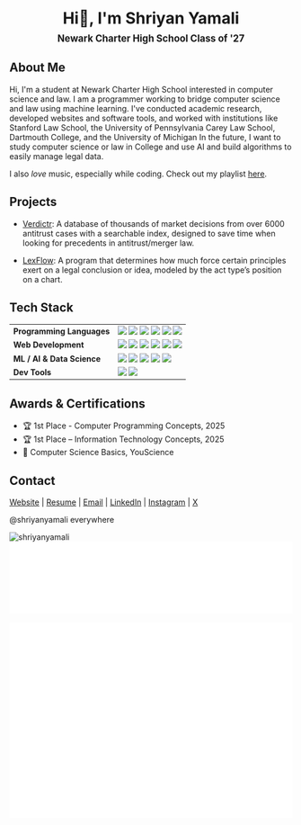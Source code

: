 <h1 align="center">Hi👋, I'm Shriyan Yamali</h1>

<p align="center" style="font-size: 1.2em; margin-top: -10px;">
  <strong>Newark Charter High School Class of '27</strong><br/>
</p>

## About Me

Hi, I'm a student at Newark Charter High School interested in computer science and law. I am a programmer working to bridge computer science and law using machine learning. I've conducted academic research, developed websites and software tools, and worked with institutions like Stanford Law School, the University of Pennsylvania Carey Law School, Dartmouth College, and the University of Michigan In the future, I want to study computer science or law in College and use AI and build algorithms to easily manage legal data.

I also *love* music, especially while coding. Check out my playlist [here](https://music.apple.com/us/playlist/shriyans-songs-pt-2/pl.u-JPAZbdmtL5lRpxZ).

## Projects

- [Verdictr](https://verdictr.shriyanyamali.tech/): A database of thousands of market decisions from over 6000 antitrust cases with a searchable index, designed to save time when looking for precedents in antitrust/merger law.

- [LexFlow](https://github.com/shriyanyamali/LexFlow): A program that determines how much force certain principles exert on a legal conclusion or idea, modeled by the act type’s position on a chart.

## Tech Stack

<table>
  <tr>
  <td><strong>Programming Languages</strong></td>
  <td>
    <img src="https://img.shields.io/badge/OCaml-%23347CAC.svg?style=flat-square&logo=ocaml&logoColor=white"/>
    <img src="https://img.shields.io/badge/Java-%23ED8B00.svg?style=flat-square&logo=openjdk&logoColor=white"/>
    <img src="https://img.shields.io/badge/Python-3670A0?style=flat-square&logo=python&logoColor=ffdd54"/>
    <img src="https://img.shields.io/badge/JavaScript-%23323330.svg?style=flat-square&logo=javascript&logoColor=%23F7DF1E"/>
    <img src="https://img.shields.io/badge/TypeScript-3178C6.svg?style=flat-square&logo=typescript&logoColor=white"/>
    <img src="https://img.shields.io/badge/LaTeX-%23008080.svg?style=flat-square&logo=latex&logoColor=white"/>
  </td>
</tr>

<tr>
  <td><strong>Web Development</strong></td>
  <td>
    <img src="https://img.shields.io/badge/React-%2320232a.svg?style=flat-square&logo=react&logoColor=%2361DAFB"/>
    <img src="https://img.shields.io/badge/Next.js-000000?style=flat-square&logo=next.js&logoColor=white"/>
    <img src="https://img.shields.io/badge/Tailwind%20CSS-38B2AC.svg?style=flat-square&logo=tailwind-css&logoColor=white"/>
    <img src="https://img.shields.io/badge/HTML5-E34F26?style=flat-square&logo=html5&logoColor=white"/>
    <img src="https://img.shields.io/badge/CSS3-%231572B6.svg?style=flat-square&logo=css3&logoColor=white"/>
    <img src="https://img.shields.io/badge/Google%20Gemini-4285F4.svg?style=flat-square&logo=google&logoColor=white"/>
  </td>
</tr>

<tr>
  <td><strong>ML / AI & Data Science</strong></td>
  <td>
    <img src="https://img.shields.io/badge/NumPy-013243?style=flat-square&logo=numpy&logoColor=white"/>
    <img src="https://img.shields.io/badge/Pandas-150458?style=flat-square&logo=pandas&logoColor=white"/>
    <img src="https://img.shields.io/badge/Matplotlib-11557C?style=flat-square&logo=matplotlib&logoColor=white"/>
    <img src="https://img.shields.io/badge/TensorFlow-FF6F00?style=flat-square&logo=tensorflow&logoColor=white"/>
    <img src="https://img.shields.io/badge/PyTorch-EE4C2C?style=flat-square&logo=pytorch&logoColor=white"/>
  </td>
</tr>

<tr>
  <td><strong>Dev Tools</strong></td>
  <td>
    <img src="https://img.shields.io/badge/Git-%23F05033.svg?style=flat-square&logo=git&logoColor=white"/>
    <img src="https://img.shields.io/badge/GitHub-%23121011.svg?style=flat-square&logo=github&logoColor=white"/>
  </td>
</tr>

</table>

## Awards & Certifications

- 🏆 1st Place - Computer Programming Concepts, 2025
- 🏆 1st Place – Information Technology Concepts, 2025
- 📜 Computer Science Basics, YouScience

## Contact

[Website](https://www.shriyanyamali.tech/) | 
[Resume](https://www.shriyanyamali.tech/Shriyan%20Yamali%20Resume.pdf) |
[Email](mailto:yamalishriyan@gmail.com) | 
[LinkedIn](https://www.linkedin.com/in/shriyanyamali/) | 
[Instagram](https://www.instagram.com/shriyanyamali/) | 
[X](https://x.com/shriyanyamali)

@shriyanyamali everywhere


<p><img align="left" src="https://github-readme-stats.vercel.app/api/top-langs?username=shriyanyamali&show_icons=true&locale=en&layout=compact" alt="shriyanyamali" /></p>

![Language distribution](metrics.languages.indepth.svg)

![Commit calendar](metrics.isocalendar.svg)